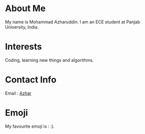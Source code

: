 # About Me
My name is Mohammad Azharuddin. I am an ECE student at Panjab University, India.
# Interests
Coding, learning new things and algorithms.
# Contact Info
Email : [Azhar](azharcaptain20@gmail.com)
# Emoji
My favourite emoji is : :).
